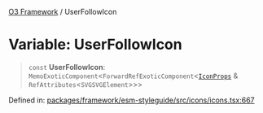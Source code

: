 [O3 Framework](../API.md) / UserFollowIcon

# Variable: UserFollowIcon

> `const` **UserFollowIcon**: `MemoExoticComponent`\<`ForwardRefExoticComponent`\<[`IconProps`](../type-aliases/IconProps.md) & `RefAttributes`\<`SVGSVGElement`\>\>\>

Defined in: [packages/framework/esm-styleguide/src/icons/icons.tsx:667](https://github.com/UjjawalPrabhat/openmrs-esm-core/blob/main/packages/framework/esm-styleguide/src/icons/icons.tsx#L667)
